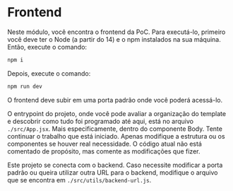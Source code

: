 # Frontend

Neste módulo, você encontra o frontend da PoC. Para executá-lo, primeiro você deve ter o Node (a partir do 14) e o npm instalados na sua máquina. Então, execute o comando:

```bash
npm i
```

Depois, execute o comando:

```bash
npm run dev
```

O frontend deve subir em uma porta padrão onde você poderá acessá-lo.

O entrypoint do projeto, onde você pode avaliar a organização do template e descobrir como tudo foi programado até aqui, está no arquivo `./src/App.jsx`. Mais especificamente, dentro do componente Body. Tente continuar o trabalho que está iniciado. Apenas modifique a estrutura ou os componentes se houver real necessidade. O código atual não está comentado de propósito, mas comente as modificações que fizer.

Este projeto se conecta com o backend. Caso necessite modificar a porta padrão ou queira utilizar outra URL para o backend, modifique o arquivo que se encontra em `./src/utils/backend-url.js`.